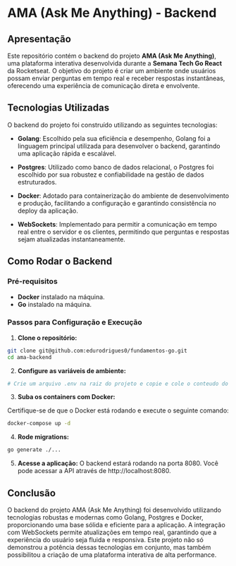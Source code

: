 # AMA (Ask Me Anything) - Backend

## Apresentação

Este repositório contém o backend do projeto **AMA (Ask Me Anything)**, uma plataforma interativa desenvolvida durante a **Semana Tech Go React** da Rocketseat. O objetivo do projeto é criar um ambiente onde usuários possam enviar perguntas em tempo real e receber respostas instantâneas, oferecendo uma experiência de comunicação direta e envolvente.

## Tecnologias Utilizadas

O backend do projeto foi construído utilizando as seguintes tecnologias:

- **Golang**: Escolhido pela sua eficiência e desempenho, Golang foi a linguagem principal utilizada para desenvolver o backend, garantindo uma aplicação rápida e escalável.

- **Postgres**: Utilizado como banco de dados relacional, o Postgres foi escolhido por sua robustez e confiabilidade na gestão de dados estruturados.

- **Docker**: Adotado para containerização do ambiente de desenvolvimento e produção, facilitando a configuração e garantindo consistência no deploy da aplicação.

- **WebSockets**: Implementado para permitir a comunicação em tempo real entre o servidor e os clientes, permitindo que perguntas e respostas sejam atualizadas instantaneamente.

## Como Rodar o Backend

### Pré-requisitos

- **Docker** instalado na máquina.
- **Go** instalado na máquina.

### Passos para Configuração e Execução

1. **Clone o repositório:**

```bash
git clone git@github.com:edurodrigues0/fundamentos-go.git
cd ama-backend
```

2.  **Configure as variáveis de ambiente:**

```bash
# Crie um arquivo .env na raiz do projeto e copie e cole o conteudo do arquivo .env.example
```

3. **Suba os containers com Docker:**

Certifique-se de que o Docker está rodando e execute o seguinte comando:

```bash
docker-compose up -d
```

4. **Rode migrations:**

```bash
go generate ./...
```

5. **Acesse a aplicação:**
O backend estará rodando na porta 8080. Você pode acessar a API através de http://localhost:8080.

## Conclusão
O backend do projeto AMA (Ask Me Anything) foi desenvolvido utilizando tecnologias robustas e modernas como Golang, Postgres e Docker, proporcionando uma base sólida e eficiente para a aplicação. A integração com WebSockets permite atualizações em tempo real, garantindo que a experiência do usuário seja fluida e responsiva. Este projeto não só demonstrou a potência dessas tecnologias em conjunto, mas também possibilitou a criação de uma plataforma interativa de alta performance.